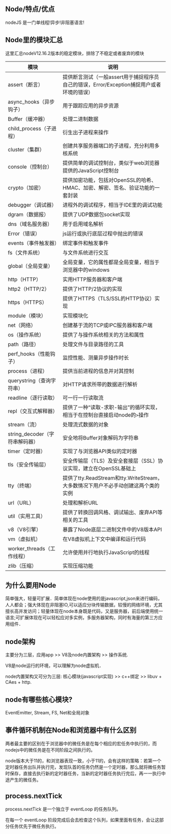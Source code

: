
## Node/特点/优点
nodeJS 是一门单线程!异步!非阻塞语言!

## Node里的模块汇总

这里汇总nodeV12.16.2版本的稳定模块，排除了不稳定或者废弃的模块

|模块|说明|
|-|-|
|assert（断言）|提供断言测试（一般assert用于捕捉程序员自己的错误，Error/Exception捕捉用户或者环境的错误）|
|async_hooks（异步钩子）|用于跟踪应用的异步资源|
|Buffer（缓冲器）|处理二进制数据|
|child_process（子进程）|衍生出子进程来操作|
|cluster（集群）|创建共享服务器端口的子进程，充分利用多核系统|
|console（控制台）|提供简单的调试控制台，类似于web浏览器提供的JavaScript控制台|
|crypto（加密）|提供加密功能，包括对OpenSSL的哈希、HMAC、加密、解密、签名、验证功能的一套封装|
|debugger（调试器）|进程外的调试程序，相当于IDE里的调试功能|
|dgram（数据报）|提供了UDP数据包socket实现|
|dns（域名服务器）|用于启用域名解析|
|Error（错误）|js运行或执行底层过程中抛出的错误|
|events（事件触发器）|绑定事件和触发事件|
|fs（文件系统）|与文件系统进行交互|
|global（全局变量）|全局变量，它的属性都是全局变量，相当于浏览器中的windows|
|http（HTTP）|实用HTTP服务器和客户端|
|http2（HTTP/2）|提供了HTTP/2协议的实现|
|https（HTTPS）|提供了HTTPS（TLS/SSL的HTTP协议）实现|
|module（模块）|实现模块化|
|net（网络）|创建基于流的TCP或IPC服务器和客户端|
|os（操作系统）|提供了与操作系统相关的方法和属性|
|path（路径）|处理文件与目录路径的工具|
|perf_hooks（性能钩子）|监控性能、测量异步操作时长|
|process（进程）|提供当前进程的信息并对其控制|
|querystring（查询字符串）|对HTTP请求所带的数据进行解析|
|readline（逐行读取）|可一行一行读取流|
|repl（交互式解释器）|提供了一种“读取-求职-输出”的循环实现，相当于在控制台直接启动node的`>`操作|
|stream（流）|处理流式数据的对象|
|string_decoder（字符串解码器）|安全地将Buffer对象解码为字符串|
|timer（定时器）|实现了与浏览器API类似的定时器|
|tls（安全传输层）|安全传输层（TLS）及安全套接层（SSL）协议实现，建立在OpenSSL基础上|
|tty（终端）|提供了tty.ReadStream和tty.WriteStream，大多数情况下用户不必手动创建这两个类的实例|
|url（URL）|处理和解析URL|
|util（实用工具）|提供了转换回调风格、调试输出、废弃API等相关的工具|
|v8（V8引擎）|暴露了Node底层二进制文件中的V8版本API|
|vm（虚拟机）|在V8虚拟机上下文中编译和运行代码|
|worker_threads（工作线程）|允许使用并行地执行JavaScript的线程|
|zlib（压缩）|实现压缩功能|

## 为什么要用Node
简单强大，轻量可扩展．简单体现在node使用的是javascript,json来进行编码，人人都会；强大体现在非阻塞IO,可以适应分块传输数据，较慢的网络环境，尤其擅长高并发访问；轻量体现在node本身既是代码，又是服务器，前后端使用统一语言;可扩展体现在可以轻松应对多实例，多服务器架构，同时有海量的第三方应用组件．

## node架构
主要分为三层，应用app >> V8及node内置架构 >> 操作系统. 

V8是node运行的环境，可以理解为node虚拟机．

node内置架构又可分为三层: 核心模块(javascript实现) >> c++绑定 >> libuv + CAes + http.

## node有哪些核心模块?
EventEmitter, Stream, FS, Net和全局对象

## 事件循环机制在Node和浏览器中有什么区别

两者最主要的区别在于浏览器中的微任务是在每个相应的宏任务中执行的，而nodejs中的微任务是在不同阶段之间执行的。

node版本大于11的，和浏览器表现一致，小于11的，会有这样的策略：若第一个定时器任务出队并执行完，发现队首的任务仍然是一个定时器，那么就将微任务暂时保存，直接去执行新的定时器任务，当新的定时器任务执行完后，再一一执行中途产生的微任务。

## process.nextTick

process.nextTick 是一个独立于 eventLoop 的任务队列。

在每一个 eventLoop 阶段完成后会去检查这个队列，如果里面有任务，会让这部分任务优先于微任务执行。

